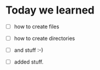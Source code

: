 # Today we learned
- [ ] how to create files
- [ ] how to create directories
- [ ] and stuff
:-)

- [ ] added stuff.
